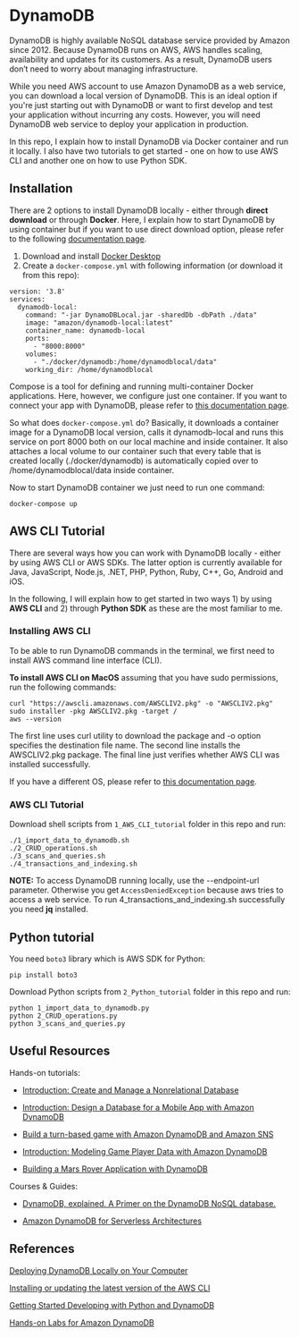 # DynamoDB

DynamoDB is highly available NoSQL database service provided by Amazon since 2012. Because DynamoDB runs on AWS, AWS handles scaling, availability and updates for its customers. As a result, DynamoDB users don’t need to worry about managing infrastructure. 

While you need AWS account to use Amazon DynamoDB as a web service, you can download a local version of DynamoDB. This is an ideal option if you're just starting out with DynamoDB or want to first develop and test your application without incurring any costs. However, you will need DynamoDB web service to deploy your application in production.

In this repo, I explain how to install DynamoDB via Docker container and run it locally. I also have two tutorials to get started - one on how to use AWS CLI and another one on how to use Python SDK.

## Installation 

There are 2 options to install DynamoDB locally - either through **direct download** or through **Docker**. Here, I explain how to start DynamoDB by using container but if you want to use direct download option, please refer to the following [documentation page](https://docs.aws.amazon.com/amazondynamodb/latest/developerguide/DynamoDBLocal.DownloadingAndRunning.html).

1. Download and install [Docker Desktop](https://www.docker.com/products/docker-desktop)
2. Create a `docker-compose.yml` with following information (or download it from this repo):

```
version: '3.8'
services:
  dynamodb-local:
    command: "-jar DynamoDBLocal.jar -sharedDb -dbPath ./data"
    image: "amazon/dynamodb-local:latest"
    container_name: dynamodb-local
    ports:
      - "8000:8000"
    volumes:
      - "./docker/dynamodb:/home/dynamodblocal/data"
    working_dir: /home/dynamodblocal
```
Compose is a tool for defining and running multi-container Docker applications. Here, however, we configure just one container. If you want to connect your app with DynamoDB, please refer to [this documentation page](https://docs.aws.amazon.com/amazondynamodb/latest/developerguide/DynamoDBLocal.DownloadingAndRunning.html).

So what does `docker-compose.yml` do? Basically, it downloads a container image for a DynamoDB local version, calls it dynamodb-local and runs this service  on port 8000 both on our local machine and inside container. It also attaches a local volume to our container such that every table that is created locally (./docker/dynamodb) is automatically copied over to /home/dynamodblocal/data inside container.

Now to start DynamoDB container we just need to run one command:

`docker-compose up`

## AWS CLI Tutorial

There are several ways how you can work with DynamoDB locally - either by using AWS CLI or AWS SDKs. The latter option is currently available for Java, JavaScript, Node.js, .NET, PHP, Python, Ruby, C++, Go, Android and iOS. 

In the following, I will explain how to get started in two ways 1) by using **AWS CLI** and 2) through **Python SDK** as these are the most familiar to me.


### Installing AWS CLI

To be able to run DynamoDB commands in the terminal, we first need to install AWS command line interface (CLI). 

**To install AWS CLI on MacOS** assuming that you have sudo permissions, run the following commands:

```
curl "https://awscli.amazonaws.com/AWSCLIV2.pkg" -o "AWSCLIV2.pkg"
sudo installer -pkg AWSCLIV2.pkg -target /
aws --version
```

The first line uses curl utility to download the package and -o option specifies the destination file name. The second line installs the AWSCLIV2.pkg package. The final line just verifies whether AWS CLI was installed successfully.

If you have a different OS, please refer to [this documentation page](https://docs.aws.amazon.com/cli/latest/userguide/getting-started-install.html).

### AWS CLI Tutorial

Download shell scripts from `1_AWS_CLI_tutorial` folder in this repo and run:

```
./1_import_data_to_dynamodb.sh
./2_CRUD_operations.sh
./3_scans_and_queries.sh
./4_transactions_and_indexing.sh
```

**NOTE:** To access DynamoDB running locally, use the --endpoint-url parameter. Otherwise you get `AccessDeniedException` because aws tries to access a web service. To run 4_transactions_and_indexing.sh successfully you need **jq** installed.

## Python tutorial

You need `boto3` library which is AWS SDK for Python:

`pip install boto3`

Download Python scripts from `2_Python_tutorial` folder in this repo and run:
```
python 1_import_data_to_dynamodb.py
python 2_CRUD_operations.py
python 3_scans_and_queries.py
```

## Useful Resources

Hands-on tutorials:

* [Introduction: Create and Manage a Nonrelational Database](https://aws.amazon.com/getting-started/hands-on/create-manage-nonrelational-database-dynamodb/)

* [Introduction: Design a Database for a Mobile App with Amazon DynamoDB](https://aws.amazon.com/getting-started/hands-on/design-a-database-for-a-mobile-app-with-dynamodb/)

* [Build a turn-based game with Amazon DynamoDB and Amazon SNS](https://aws.amazon.com/getting-started/hands-on/turn-based-game-dynamodb-amazon-sns/)

* [Introduction: Modeling Game Player Data with Amazon DynamoDB](https://aws.amazon.com/getting-started/hands-on/data-modeling-gaming-app-with-dynamodb/)

* [Building a Mars Rover Application with DynamoDB](https://www.infoq.com/articles/mars-rover-application-DynamoDB/)

Courses & Guides:

* [DynamoDB, explained. A Primer on the DynamoDB NoSQL database.](https://www.dynamodbguide.com/what-is-dynamo-db)

* [Amazon DynamoDB for Serverless Architectures](https://explore.skillbuilder.aws/learn/course/external/view/elearning/67/amazon-dynamodb-for-serverless-architectures)


## References
[Deploying DynamoDB Locally on Your Computer](https://docs.aws.amazon.com/amazondynamodb/latest/developerguide/DynamoDBLocal.DownloadingAndRunning.html)

[Installing or updating the latest version of the AWS CLI](https://docs.aws.amazon.com/cli/latest/userguide/getting-started-install.html)

[Getting Started Developing with Python and DynamoDB](https://docs.aws.amazon.com/amazondynamodb/latest/developerguide/GettingStarted.Python.html)

[Hands-on Labs for Amazon DynamoDB](https://master.amazon-dynamodb-labs.com/hands-on-labs.html)
